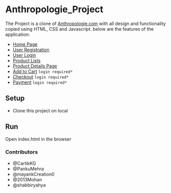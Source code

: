 # Anthropologie_Project
The Project is a clone of [Anthropologie.com](https://www.anthropologie.com) with all design and functionality copied using HTML, CSS and Javascript.
below are the features of the application:
- [Home Page](https://anthropologie-clonee.netlify.app/index.html)
- [User Registration](https://anthropologie-clonee.netlify.app/filenewfinal/signup/signup)
- [User Login](https://anthropologie-clonee.netlify.app/filenewfinal/singup_signin/singup_signin)
- [Product Lists](https://anthropologie-clonee.netlify.app/productspage/dress/dresswholepages)
- [Product Details Page](https://anthropologie-clonee.netlify.app/productsreviewpage/productreviewpage)
- [Add to Cart](https://anthropologie-clonee.netlify.app/checkout&cartpage/cartpage) `login required*`
- [Checkout](https://anthropologie-clonee.netlify.app/checkout&cartpage/checkoutpage) `login required*`
- [Payment](https://anthropologie-clonee.netlify.app/1%20payment%20gateway/payment) `login required*`

## Setup
- Clone this project on local

## Run
Open index.html in the browser

### Contributors
- @CartikKG
- @PankuMehra
- @mayankCreation0
- @2013Mohan
- @shabbiryahya
